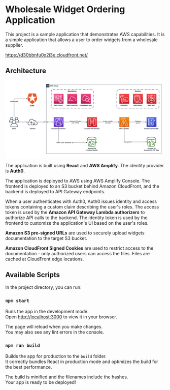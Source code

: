 # Wholesale Widget Ordering Application

This project is a sample application that demonstrates AWS capabilities. It is a simple application that allows a user to order widgets from a wholesale supplier.

<https://d30bbnfu0x2i3e.cloudfront.net/>

## Architecture

![Architecture diagram](Architecture.png)

The application is built using **React** and **AWS Amplify**. The identity provider is **Auth0**.

The application is deployed to AWS using AWS Amplify Console. The frontend is deployed to an S3 bucket behind Amazon CloudFront, and the backend is deployed to API Gateway endpoints.

When a user authenticates with Auth0, Auth0 issues identity and access tokens containing a custom claim describing the user's roles. The access token is used by the **Amazon API Gateway Lambda authorizers** to authorize API calls to the backend. The identity token is used by the frontend to customize the application's UI based on the user's roles.

**Amazon S3 pre-signed URLs** are used to securely upload widgets documentation to the target S3 bucket.

**Amazon CloudFront Signed Cookies** are used to restrict access to the documentation - only authorized users can access the files. Files are cached at CloudFront edge locations.

## Available Scripts

In the project directory, you can run:

### `npm start`

Runs the app in the development mode.\
Open [http://localhost:3000](http://localhost:3000) to view it in your browser.

The page will reload when you make changes.\
You may also see any lint errors in the console.

### `npm run build`

Builds the app for production to the `build` folder.\
It correctly bundles React in production mode and optimizes the build for the best performance.

The build is minified and the filenames include the hashes.\
Your app is ready to be deployed!

